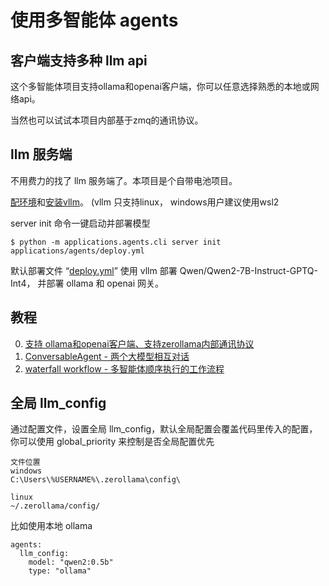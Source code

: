 # 使用多智能体 agents

## 客户端支持多种 llm api
这个多智能体项目支持ollama和openai客户端，你可以任意选择熟悉的本地或网络api。

当然也可以试试本项目内部基于zmq的通讯协议。

## llm 服务端
不用费力的找了 llm 服务端了。本项目是个自带电池项目。

[配环境](https://github.com/noooop/zerollama/tree/main/setup)和[安装vllm](https://github.com/noooop/zerollama/tree/v0.5/zerollama/microservices/inference/vllm_green)。 (vllm 只支持linux， windows用户建议使用wsl2

server init 命令一键启动并部署模型
```
$ python -m applications.agents.cli server init applications/agents/deploy.yml
```

默认部署文件 “[deploy.yml](https://github.com/noooop/zerollama/blob/v0.5/applications/agents/deploy.yml)” 使用 vllm 部署 Qwen/Qwen2-7B-Instruct-GPTQ-Int4， 并部署 ollama 和 openai 网关。

## 教程
0. [支持 ollama和openai客户端、支持zerollama内部通讯协议](./tutorial/t0_llm_client.py)
1. [ConversableAgent - 两个大模型相互对话](./tutorial/t1_conversable_agent.py)
2. [waterfall workflow - 多智能体顺序执行的工作流程](./tutorial/t2_waterfall_workflow.py)


## 全局 llm_config
通过配置文件，设置全局 llm_config，默认全局配置会覆盖代码里传入的配置，你可以使用 global_priority 来控制是否全局配置优先
```
文件位置
windows
C:\Users\%USERNAME%\.zerollama\config\

linux
~/.zerollama/config/
```

比如使用本地 ollama
```
agents:
  llm_config:
    model: "qwen2:0.5b"
    type: "ollama"
```
